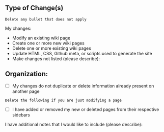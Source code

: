 ## Type of Change(s)
`Delete any bullet that does not apply`

My changes:
 - Modify an existing wiki page
 - Create one or more new wiki pages
 - Delete one or more existing wiki pages
 - Update HTML, CSS, Github meta, or scripts used to generate the site 
 - Make changes not listed (please describe):


## Organization:
- [ ] My changes do not duplicate or delete information already present on another page


`Delete the following if you are just modifying a page`
- [ ] I have added or removed my new or deleted pages from their respective sidebars


I have additional notes that I would like to include (please describe):
